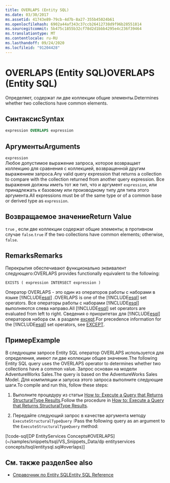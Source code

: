 ```yaml
---
title: OVERLAPS (Entity SQL)
ms.date: 03/30/2017
ms.assetid: 41743e89-79cb-4d7b-8a27-355b45024b61
ms.openlocfilehash: 6902a44af343c37ccb26412738d9f96b28551814
ms.sourcegitcommit: 5b475c1855b32cf78d2d1bbb4295e4c236f39464
ms.translationtype: MT
ms.contentlocale: ru-RU
ms.lasthandoff: 09/24/2020
ms.locfileid: "91204428"
---
```

# <a name="overlaps-entity-sql"></a><span data-ttu-id="3c7a2-102">OVERLAPS (Entity SQL)</span><span class="sxs-lookup"><span data-stu-id="3c7a2-102">OVERLAPS (Entity SQL)</span></span>

<span data-ttu-id="3c7a2-103">Определяет, содержат ли две коллекции общие элементы.</span><span class="sxs-lookup"><span data-stu-id="3c7a2-103">Determines whether two collections have common elements.</span></span>  
  
## <a name="syntax"></a><span data-ttu-id="3c7a2-104">Синтаксис</span><span class="sxs-lookup"><span data-stu-id="3c7a2-104">Syntax</span></span>  
  
```sql  
expression OVERLAPS expression  
```  
  
## <a name="arguments"></a><span data-ttu-id="3c7a2-105">Аргументы</span><span class="sxs-lookup"><span data-stu-id="3c7a2-105">Arguments</span></span>  

 `expression`  
 <span data-ttu-id="3c7a2-106">Любое допустимое выражение запроса, которое возвращает коллекцию для сравнения с коллекцией, возвращенной другим выражением запроса.</span><span class="sxs-lookup"><span data-stu-id="3c7a2-106">Any valid query expression that returns a collection to compare with the collection returned from another query expression.</span></span> <span data-ttu-id="3c7a2-107">Все выражения должны иметь тот же тип, что и аргумент `expression`, или принадлежать к базовому или производному типу для типа этого аргумента.</span><span class="sxs-lookup"><span data-stu-id="3c7a2-107">All expressions must be of the same type or of a common base or derived type as `expression`.</span></span>  
  
## <a name="return-value"></a><span data-ttu-id="3c7a2-108">Возвращаемое значение</span><span class="sxs-lookup"><span data-stu-id="3c7a2-108">Return Value</span></span>  

 <span data-ttu-id="3c7a2-109">`true` , если две коллекции содержат общие элементы; в противном случае `false`.</span><span class="sxs-lookup"><span data-stu-id="3c7a2-109">`true` if the two collections have common elements; otherwise, `false`.</span></span>  
  
## <a name="remarks"></a><span data-ttu-id="3c7a2-110">Remarks</span><span class="sxs-lookup"><span data-stu-id="3c7a2-110">Remarks</span></span>  

 <span data-ttu-id="3c7a2-111">Перекрытия обеспечивают функционально эквивалент следующего:</span><span class="sxs-lookup"><span data-stu-id="3c7a2-111">OVERLAPS provides functionally equivalent to the following:</span></span>  
  
 `EXISTS ( expression INTERSECT expression )`  
  
 <span data-ttu-id="3c7a2-112">Оператор OVERLAPS - это один из операторов работы с наборами в языке [!INCLUDE[esql](../../../../../../includes/esql-md.md)] .</span><span class="sxs-lookup"><span data-stu-id="3c7a2-112">OVERLAPS is one of the [!INCLUDE[esql](../../../../../../includes/esql-md.md)] set operators.</span></span> <span data-ttu-id="3c7a2-113">Все операторы работы с наборами [!INCLUDE[esql](../../../../../../includes/esql-md.md)] выполняются слева направо.</span><span class="sxs-lookup"><span data-stu-id="3c7a2-113">All [!INCLUDE[esql](../../../../../../includes/esql-md.md)] set operators are evaluated from left to right.</span></span> <span data-ttu-id="3c7a2-114">Сведения о приоритетах для [!INCLUDE[esql](../../../../../../includes/esql-md.md)] операторов набора см. в разделе [except](except-entity-sql.md).</span><span class="sxs-lookup"><span data-stu-id="3c7a2-114">For precedence information for the [!INCLUDE[esql](../../../../../../includes/esql-md.md)] set operators, see [EXCEPT](except-entity-sql.md).</span></span>  
  
## <a name="example"></a><span data-ttu-id="3c7a2-115">Пример</span><span class="sxs-lookup"><span data-stu-id="3c7a2-115">Example</span></span>  

 <span data-ttu-id="3c7a2-116">В следующем запросе Entity SQL оператор OVERLAPS используется для определения, имеют ли две коллекции общее значение.</span><span class="sxs-lookup"><span data-stu-id="3c7a2-116">The following Entity SQL query uses the OVERLAPS operator to determines whether two collections have a common value.</span></span> <span data-ttu-id="3c7a2-117">Запрос основан на модели AdventureWorks Sales.</span><span class="sxs-lookup"><span data-stu-id="3c7a2-117">The query is based on the AdventureWorks Sales Model.</span></span> <span data-ttu-id="3c7a2-118">Для компиляции и запуска этого запроса выполните следующие шаги.</span><span class="sxs-lookup"><span data-stu-id="3c7a2-118">To compile and run this, follow these steps:</span></span>  
  
1. <span data-ttu-id="3c7a2-119">Выполните процедуру из статьи [How to: Execute a Query that Returns StructuralType Results](../how-to-execute-a-query-that-returns-structuraltype-results.md).</span><span class="sxs-lookup"><span data-stu-id="3c7a2-119">Follow the procedure in [How to: Execute a Query that Returns StructuralType Results](../how-to-execute-a-query-that-returns-structuraltype-results.md).</span></span>  
  
2. <span data-ttu-id="3c7a2-120">Передайте следующий запрос в качестве аргумента методу `ExecuteStructuralTypeQuery` :</span><span class="sxs-lookup"><span data-stu-id="3c7a2-120">Pass the following query as an argument to the `ExecuteStructuralTypeQuery` method:</span></span>  
  
 [!code-sql[DP EntityServices Concepts#OVERLAPS](~/samples/snippets/tsql/VS_Snippets_Data/dp entityservices concepts/tsql/entitysql.sql#overlaps)]  
  
## <a name="see-also"></a><span data-ttu-id="3c7a2-121">См. также раздел</span><span class="sxs-lookup"><span data-stu-id="3c7a2-121">See also</span></span>

- [<span data-ttu-id="3c7a2-122">Справочник по Entity SQL</span><span class="sxs-lookup"><span data-stu-id="3c7a2-122">Entity SQL Reference</span></span>](entity-sql-reference.md)
